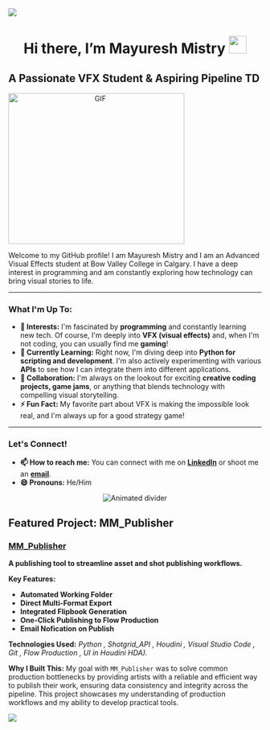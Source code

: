 <img src="https://user-images.githubusercontent.com/73097560/115834477-dbab4500-a447-11eb-908a-139a6edaec5c.gif">

<h1 align="center"> Hi there, I’m Mayuresh Mistry <img src="https://media.giphy.com/media/hvRJCLFzcasrR4ia7z/giphy.gif" width="35"></h1>

##  A Passionate VFX Student & Aspiring Pipeline TD

<a target="_blank" align="center">
  <img align="center" top="500" height="300" width="350" alt="GIF" src="https://media3.giphy.com/media/v1.Y2lkPTc5MGI3NjExb2Jva2dvZ3UzM3RsM3phMTR1eWs4OHNuYjhiZThjOGN2YTl4MHc0eiZlcD12MV9pbnRlcm5hbF9naWZfYnlfaWQmY3Q9Zw/qgQUggAC3Pfv687qPC/giphy.gif">
</a>

Welcome to my GitHub profile! I am Mayuresh Mistry and I am an Advanced Visual Effects student at Bow Valley College in Calgary. I have a deep interest in programming and am constantly exploring how technology can bring visual stories to life.

---

### What I'm Up To:

* **👀 Interests:**  I'm fascinated by **programming** and constantly learning new tech. Of course, I'm deeply into **VFX (visual effects)** and, when I'm not coding, you can usually find me **gaming**!
* **🌱 Currently Learning:** Right now, I'm diving deep into **Python for scripting and development**. I'm also actively experimenting with various **APIs** to see how I can integrate them into different applications.
* **💞️ Collaboration:** I'm always on the lookout for exciting **creative coding projects, game jams**, or anything that blends technology with compelling visual storytelling.
* **⚡ Fun Fact:** My favorite part about VFX is making the impossible look real, and I'm always up for a good strategy game!

---

### Let's Connect!

* **📫 How to reach me:** You can connect with me on [**LinkedIn**](https://www.linkedin.com/in/mayureshmistry/) or shoot me an [**email**](mailto:mayureshmistry6@gmail.com).
* **😄 Pronouns:** He/Him

<div align="center">
  <img src="https://user-images.githubusercontent.com/73097560/115834477-dbab4500-a447-11eb-908a-139a6edaec5c.gif" alt="Animated divider">
</div>

## Featured Project: MM_Publisher

### [**MM_Publisher**](https://github.com/Mayuresh-M16/MM_Publisher)

**A publishing tool to streamline asset and shot publishing workflows.**

**Key Features:**
* **Automated Working Folder**
* **Direct Multi-Format Export**
* **Integrated Flipbook Generation**
* **One-Click Publishing to Flow Production**
* **Email Nofication on Publish**

**Technologies Used:** *Python , Shotgrid_API , Houdini , Visual Studio Code , Git , Flow Production  , UI in Houdini HDA).*

**Why I Built This:** My goal with `MM_Publisher` was to solve common production bottlenecks by providing artists with a reliable and efficient way to publish their work, ensuring data consistency and integrity across the pipeline. This project showcases my understanding of production workflows and my ability to develop practical tools.

<img src="https://user-images.githubusercontent.com/73097560/115834477-dbab4500-a447-11eb-908a-139a6edaec5c.gif">
